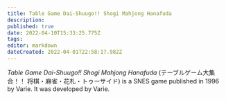 ```yaml
---
title: Table Game Dai-Shuugo!! Shogi Mahjong Hanafuda
description: 
published: true
date: 2022-04-10T15:33:25.775Z
tags: 
editor: markdown
dateCreated: 2022-04-01T22:58:17.982Z
---
```


_Table Game Dai-Shuugo!! Shogi Mahjong Hanafuda_ (<span lang='ja'>テーブルゲーム大集合！！ 将棋・麻雀・花札・トゥーサイド</span>) is a SNES game published in 1996 by Varie.
It was developed by Varie.
